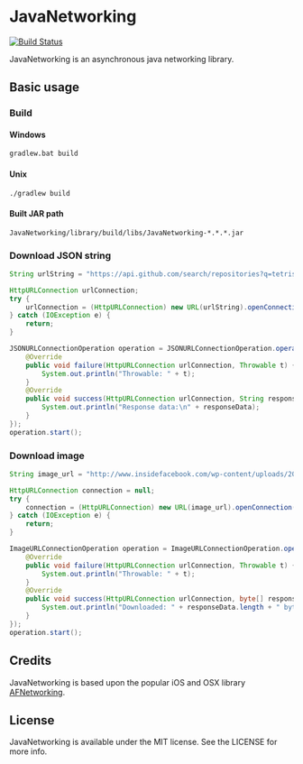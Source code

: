 JavaNetworking
==============

[![Build Status](https://travis-ci.org/JavaNetworking/JavaNetworking.svg?branch=master)](https://travis-ci.org/JavaNetworking/JavaNetworking)

JavaNetworking is an asynchronous java networking library.


## Basic usage

### Build

#### Windows
```cmd
gradlew.bat build
```

#### Unix
```bash
./gradlew build
```

#### Built JAR path
```
JavaNetworking/library/build/libs/JavaNetworking-*.*.*.jar
```

### Download JSON string

```java
String urlString = "https://api.github.com/search/repositories?q=tetris+language:assembly&sort=stars&order=desc";

HttpURLConnection urlConnection;
try {
	urlConnection = (HttpURLConnection) new URL(urlString).openConnection();
} catch (IOException e) {
	return;
}

JSONURLConnectionOperation operation = JSONURLConnectionOperation.operationWithHttpURLConnection(urlConnection, new JSONCompletion() {
	@Override
	public void failure(HttpURLConnection urlConnection, Throwable t) {
		System.out.println("Throwable: " + t);
	}
	@Override
	public void success(HttpURLConnection urlConnection, String responseData) {
		System.out.println("Response data:\n" + responseData);
	}
});
operation.start();
```

### Download image

```java
String image_url = "http://www.insidefacebook.com/wp-content/uploads/2013/01/profile-150x150.png";

HttpURLConnection connection = null;
try {
	connection = (HttpURLConnection) new URL(image_url).openConnection();
} catch (IOException e) {
	return;
}

ImageURLConnectionOperation operation = ImageURLConnectionOperation.operationWithHttpURLConnection(connection, new ImageCompletion() {
	@Override
	public void failure(HttpURLConnection urlConnection, Throwable t) {
    	System.out.println("Throwable: " + t);
	}
	@Override
	public void success(HttpURLConnection urlConnection, byte[] responseData) {
		System.out.println("Downloaded: " + responseData.length + " bytes");
	}
});
operation.start();
```

## Credits

JavaNetworking is based upon the popular iOS and OSX library [AFNetworking](http://afnetworking.com/).

## License

JavaNetworking is available under the MIT license. See the LICENSE for more info.
